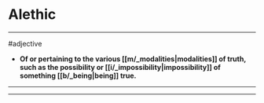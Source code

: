 # Alethic
---
#adjective
- **Of or pertaining to the various [[m/_modalities|modalities]] of truth, such as the possibility or [[i/_impossibility|impossibility]] of something [[b/_being|being]] true.**
---
---
